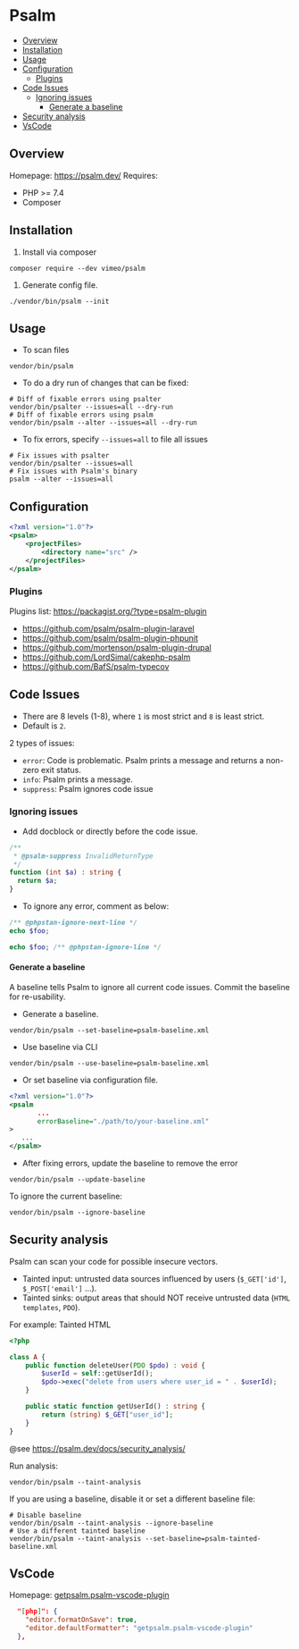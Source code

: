 # Psalm <!-- omit in toc -->

- [Overview](#overview)
- [Installation](#installation)
- [Usage](#usage)
- [Configuration](#configuration)
  - [Plugins](#plugins)
- [Code Issues](#code-issues)
  - [Ignoring issues](#ignoring-issues)
    - [Generate a baseline](#generate-a-baseline)
- [Security analysis](#security-analysis)
- [VsCode](#vscode)

## Overview

Homepage: <https://psalm.dev/>
Requires:

- PHP >= 7.4
- Composer

## Installation

1. Install via composer

```shell
composer require --dev vimeo/psalm
```

1. Generate config file.

```shell
./vendor/bin/psalm --init
```

## Usage

- To scan files

```shell
vendor/bin/psalm
```

- To do a dry run of changes that can be fixed:

```shell
# Diff of fixable errors using psalter
vendor/bin/psalter --issues=all --dry-run
# Diff of fixable errors using psalm
vendor/bin/psalm --alter --issues=all --dry-run
```

- To fix errors, specify `--issues=all` to file all issues

```shell
# Fix issues with psalter
vendor/bin/psalter --issues=all
# Fix issues with Psalm's binary
psalm --alter --issues=all
```

## Configuration

```xml
<?xml version="1.0"?>
<psalm>
    <projectFiles>
        <directory name="src" />
    </projectFiles>
</psalm>
```

### Plugins

Plugins list: <https://packagist.org/?type=psalm-plugin>

- <https://github.com/psalm/psalm-plugin-laravel>
- <https://github.com/psalm/psalm-plugin-phpunit>
- <https://github.com/mortenson/psalm-plugin-drupal>
- <https://github.com/LordSimal/cakephp-psalm>
- <https://github.com/BafS/psalm-typecov>

## Code Issues

- There are 8 levels (1-8), where `1` is most strict and `8` is least strict.
- Default is `2`.

2 types of issues:

- `error`: Code is problematic. Psalm prints a message and returns a non-zero exit status.
- `info`: Psalm prints a message.
- `suppress`: Psalm ignores code issue

### Ignoring issues

- Add docblock or directly before the code issue.

```php
/**
 * @psalm-suppress InvalidReturnType
 */
function (int $a) : string {
  return $a;
}
```

- To ignore any error, comment as below:

```php
/** @phpstan-ignore-next-line */
echo $foo;

echo $foo; /** @phpstan-ignore-line */
```

#### Generate a baseline

A baseline tells Psalm to ignore all current code issues.
Commit the baseline for re-usability.

- Generate a baseline.

```shell
vendor/bin/psalm --set-baseline=psalm-baseline.xml
```

- Use baseline via CLI

```shell
vendor/bin/psalm --use-baseline=psalm-baseline.xml
```

- Or set baseline via configuration file.

```xml
<?xml version="1.0"?>
<psalm
       ...
       errorBaseline="./path/to/your-baseline.xml"
>
   ...
</psalm>
```

- After fixing errors, update the baseline to remove the error

```shell
vendor/bin/psalm --update-baseline
```

To ignore the current baseline:

```shell
vendor/bin/psalm --ignore-baseline
```

## Security analysis

Psalm can scan your code for possible insecure vectors.

- Tainted input: untrusted data sources influenced by users (`$_GET['id']`, `$_POST['email']` ...).
- Tainted sinks: output areas that should NOT receive untrusted data (`HTML templates`, `PDO`).

For example: Tainted HTML

```php
<?php

class A {
    public function deleteUser(PDO $pdo) : void {
        $userId = self::getUserId();
        $pdo->exec("delete from users where user_id = " . $userId);
    }

    public static function getUserId() : string {
        return (string) $_GET["user_id"];
    }
}
```

@see <https://psalm.dev/docs/security_analysis/>

Run analysis:

```shell
vendor/bin/psalm --taint-analysis
```

If you are using a baseline, disable it or set a different baseline file:

```shell
# Disable baseline
vendor/bin/psalm --taint-analysis --ignore-baseline
# Use a different tainted baseline
vendor/bin/psalm --taint-analysis --set-baseline=psalm-tainted-baseline.xml
```

## VsCode

Homepage: [getpsalm.psalm-vscode-plugin](https://marketplace.visualstudio.com/items?itemName=getpsalm.psalm-vscode-plugin)

```json
  "[php]": {
    "editor.formatOnSave": true,
    "editor.defaultFormatter": "getpsalm.psalm-vscode-plugin"
  },
```
